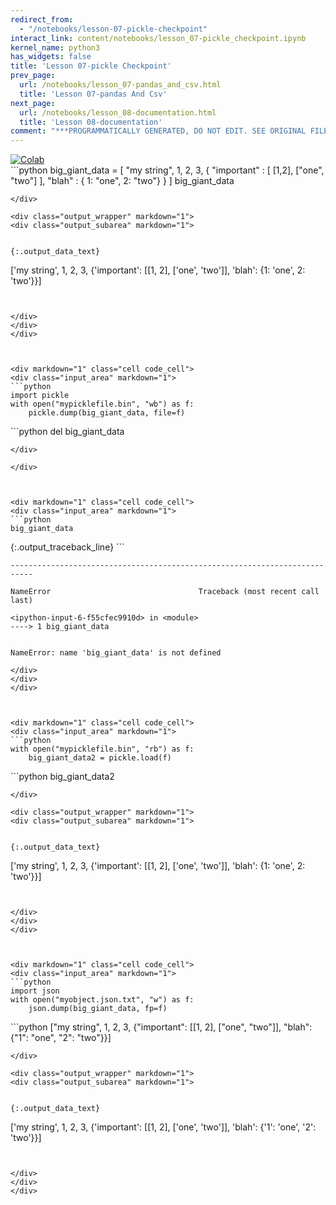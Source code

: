 ```yaml
---
redirect_from:
  - "/notebooks/lesson-07-pickle-checkpoint"
interact_link: content/notebooks/lesson_07-pickle_checkpoint.ipynb
kernel_name: python3
has_widgets: false
title: 'Lesson 07-pickle Checkpoint'
prev_page:
  url: /notebooks/lesson_07-pandas_and_csv.html
  title: 'Lesson 07-pandas And Csv'
next_page:
  url: /notebooks/lesson_08-documentation.html
  title: 'Lesson 08-documentation'
comment: "***PROGRAMMATICALLY GENERATED, DO NOT EDIT. SEE ORIGINAL FILES IN /content***"
---
```

<a href="https://colab.research.google.com/github/aviadr1/learn-python/blob/master/live%20class%20demonstrations/lesson%2007%20-pickle%20checkpoint.ipynb" target="_blank">
<img src="https://colab.research.google.com/assets/colab-badge.svg" 
     title="Open this file in Google Colab" alt="Colab"/>
</a>




<div markdown="1" class="cell code_cell">
<div class="input_area" markdown="1">
```python
big_giant_data = [
    "my string",
    1,
    2,
    3,
    {
        "important" : [ [1,2], ["one", "two"] ],
        "blah" : { 1: "one", 2: "two"}
    }
]
big_giant_data

```
</div>

<div class="output_wrapper" markdown="1">
<div class="output_subarea" markdown="1">


{:.output_data_text}
```
['my string',
 1,
 2,
 3,
 {'important': [[1, 2], ['one', 'two']], 'blah': {1: 'one', 2: 'two'}}]
```


</div>
</div>
</div>



<div markdown="1" class="cell code_cell">
<div class="input_area" markdown="1">
```python
import pickle
with open("mypicklefile.bin", "wb") as f:
    pickle.dump(big_giant_data, file=f)

```
</div>

</div>



<div markdown="1" class="cell code_cell">
<div class="input_area" markdown="1">
```python
del big_giant_data

```
</div>

</div>



<div markdown="1" class="cell code_cell">
<div class="input_area" markdown="1">
```python
big_giant_data

```
</div>

<div class="output_wrapper" markdown="1">
<div class="output_subarea" markdown="1">
{:.output_traceback_line}
```

    ---------------------------------------------------------------------------

    NameError                                 Traceback (most recent call last)

    <ipython-input-6-f55cfec9910d> in <module>
    ----> 1 big_giant_data
    

    NameError: name 'big_giant_data' is not defined


```
</div>
</div>
</div>



<div markdown="1" class="cell code_cell">
<div class="input_area" markdown="1">
```python
with open("mypicklefile.bin", "rb") as f:
    big_giant_data2 = pickle.load(f)

```
</div>

</div>



<div markdown="1" class="cell code_cell">
<div class="input_area" markdown="1">
```python
big_giant_data2

```
</div>

<div class="output_wrapper" markdown="1">
<div class="output_subarea" markdown="1">


{:.output_data_text}
```
['my string',
 1,
 2,
 3,
 {'important': [[1, 2], ['one', 'two']], 'blah': {1: 'one', 2: 'two'}}]
```


</div>
</div>
</div>



<div markdown="1" class="cell code_cell">
<div class="input_area" markdown="1">
```python
import json
with open("myobject.json.txt", "w") as f:
    json.dump(big_giant_data, fp=f)

```
</div>

</div>



<div markdown="1" class="cell code_cell">
<div class="input_area" markdown="1">
```python
["my string", 1, 2, 3, {"important": [[1, 2], ["one", "two"]], "blah": {"1": "one", "2": "two"}}]

```
</div>

<div class="output_wrapper" markdown="1">
<div class="output_subarea" markdown="1">


{:.output_data_text}
```
['my string',
 1,
 2,
 3,
 {'important': [[1, 2], ['one', 'two']], 'blah': {'1': 'one', '2': 'two'}}]
```


</div>
</div>
</div>

